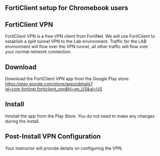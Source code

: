 
FortiClient setup for Chromebook users
--------------------------------------

FortiClient VPN
---------------

FortiClient VPN is a free VPN client from FortiNet.
We will use FortiClient to establish a split tunnel VPN to the Lab environment.
Traffic for the LAB environment will flow over the VPN tunnel, all other traffic will flow over your normal network connection.

Download
--------

Download the FortiClient VPN app from the Google Play store: https://play.google.com/store/apps/details?id=com.fortinet.forticlient_vpn&hl=en_US&gl=US

Install
-------

Innstall the app from the Play Store.
You do not need to make any changes during the install.

Post-Install VPN Configuration
------------------------------

Your instructor will provide details on configuring the VPN.

